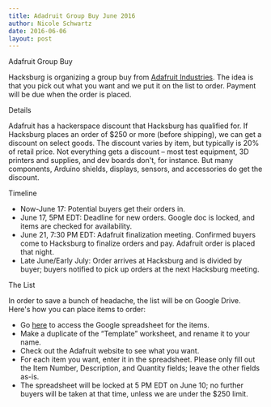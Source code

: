 ```yaml
---
title: Adadruit Group Buy June 2016
author: Nicole Schwartz
date: 2016-06-06
layout: post
---
```


Adafruit Group Buy

Hacksburg is organizing a group buy from [Adafruit Industries](https://www.adafruit.com/). The idea is that you pick out what you want and we put it on the list to order. Payment will be due when the order is placed.

Details

Adafruit has a hackerspace discount that Hacksburg has qualified for. If Hacksburg places an order of $250 or more (before shipping), we can get a discount on select goods. The discount varies by item, but typically is 20% of retail price. Not everything gets a discount – most test equipment, 3D printers and supplies, and dev boards don't, for instance. But many components, Arduino shields, displays, sensors, and accessories do get the discount.

Timeline

  * Now-June 17: Potential buyers get their orders in.
  * June 17, 5PM EDT: Deadline for new orders. Google doc is locked, and items are checked for availability.
  * June 21, 7:30 PM EDT: Adafruit finalization meeting. Confirmed buyers come to Hacksburg to finalize orders and pay. Adafruit order is placed that night.
  * Late June/Early July: Order arrives at Hacksburg and is divided by buyer; buyers notified to pick up orders at the next Hacksburg meeting.

The List

In order to save a bunch of headache, the list will be on Google Drive. Here's how you can place items to order:

  * Go [here](https://docs.google.com/spreadsheets/d/1kYwiL8VUUjOhwPp4ukG80Gye57XLzWO85eTOlvPCW0w/edit#gid=353455354) to access the Google spreadsheet for the items.
  * Make a duplicate of the “Template” worksheet, and rename it to your name.
  * Check out the Adafruit website to see what you want.
  * For each item you want, enter it in the spreadsheet. Please only fill out the Item Number, Description, and Quantity fields; leave the other fields as-is.
  * The spreadsheet will be locked at 5 PM EDT on June 10; no further buyers will be taken at that time, unless we are under the $250 limit.
